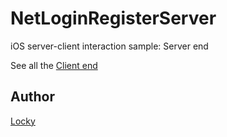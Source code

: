 # NetLoginRegisterServer
iOS server-client interaction sample: Server end

See all the [Client end](https://github.com/iApplication/NetLoginRegisterClient)

## Author

[Locky](https://github.com/junlulocky)

